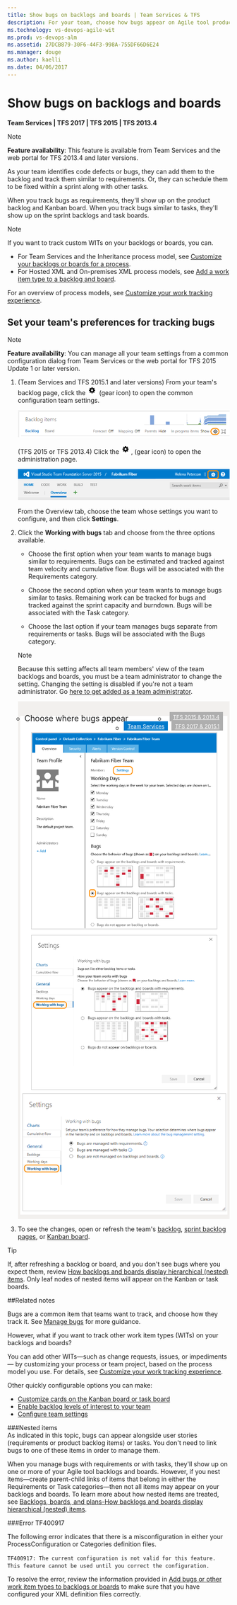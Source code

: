 ```yaml
---
title: Show bugs on backlogs and boards | Team Services & TFS
description: For your team, choose how bugs appear on Agile tool product, sprint/scrum  backlogs, and Kanban and task boards 
ms.technology: vs-devops-agile-wit
ms.prod: vs-devops-alm
ms.assetid: 27DCB879-30F6-44F3-998A-755DF66D6E24
ms.manager: douge
ms.author: kaelli
ms.date: 04/06/2017
---
```


# Show bugs on backlogs and boards  

<b>Team Services | TFS 2017 | TFS 2015 | TFS 2013.4 </b>

>[!NOTE]  
>**Feature availability**: This feature is available from Team Services and the web portal for TFS 2013.4 and later versions. 

As your team identifies code defects or bugs, they can add them to the backlog and track them similar to requirements. Or, they can schedule them to be fixed within a sprint along with other tasks. 
 
When you track bugs as requirements, they'll show up on the product backlog and Kanban board. When you track bugs similar to tasks, they'll show up on the sprint backlogs and task boards.

>[!NOTE]  
>If you want to track custom WITs on your backlogs or boards, you can.<br/>
> - For Team Services and the Inheritance process model, see [Customize your backlogs or boards for a process](../process/customize-process-backlogs-boards.md).   
> - For Hosted XML and On-premises XML process models, see [Add a work item type to a backlog and board](add-wits-to-backlogs-and-boards.md).
>  
>For an overview of process models, see [Customize your work tracking experience](../customize/customize-work.md).  


## Set your team's preferences for tracking bugs  

>[!NOTE]  
>**Feature availability**: You can manage all your team settings from a common configuration dialog from Team Services or the web portal for TFS 2015 Update 1 or later version.  

1. (Team Services and TFS 2015.1 and later versions) From your team's backlog page, click the ![gear icon](../_img/icons/team-settings-gear-icon.png) (gear icon) to open the common configuration team settings.  

	![Backlog board, open team settings](../backlogs/_img/organize-backlog-open-ccdialog.png) 

	(TFS 2015 or TFS 2013.4) Click the ![gear icon](../_img/icons/team-settings-gear-icon.png), (gear icon) to open the administration page.  

	![Gear icon provides access to admin pages](../_img/icons/ALM_OpenAdminContext.png)

	From the Overview tab, choose the team whose settings you want to configure, and then click **Settings**.

2. Click the **Working with bugs** tab and choose from the three options available.

	* Choose the first option when your team wants to manage bugs similar to requirements. Bugs can be estimated and tracked against team velocity and cumulative flow. Bugs will be associated with the Requirements category.  

	* Choose the second option when your team wants to manage bugs similar to tasks. Remaining work can be tracked for bugs and tracked against the sprint capacity and burndown. Bugs will be associated with the Task category. 

	* Choose the last option if your team manages bugs separate from requirements or tasks. Bugs will be associated with the Bugs category. 

	>[!NOTE]  
	>Because this setting affects all team members' view of the team backlogs and boards, you must be a team administrator to change the setting. Changing the setting is disabled if you're not a team administrator. Go [here to get added as a team administrator](../scale/add-team-administrator.md).
	
	<div style="background-color: #f2f0ee;padding-top:10px;padding-bottom:10px;">
	<ul class="nav nav-pills" style="padding-right:15px;padding-left:15px;padding-bottom:5px;vertical-align:top;font-size:18px;">
	<li style="float:left;" data-toggle="collapse" data-target="#bug-settings">Choose where bugs appear</li>
	<li style="float: right;"><a style="max-width: 374px;min-width: 120px;vertical-align: top;background-color:#AEAEAE;margin: 0px 0px 0px 8px;min-width:90px;color: #fff;border: solid 2px #AEAEAE;border-radius: 0;padding: 2px 6px 0px 6px;outline-style:none;height:32px;font-size:12px;font-weight:400" data-toggle="pill" href="#bug-settings-tfs-2013">TFS 2015 & 2013.4</a></li>
	<li style="float: right;"><a style="max-width: 374px;min-width: 120px;vertical-align: top;background-color:#AEAEAE;margin: 0px 0px 0px 8px;min-width:90px;color: #fff;border: solid 2px #AEAEAE;border-radius: 0;padding: 2px 6px 0px 6px;outline-style:none;height:32px;font-size:12px;font-weight:400" data-toggle="pill" href="#bug-settings-tfs-2015">TFS 2017 & 2015.1</a></li>
	<li class="active" style="float: right"><a style="max-width: 374px;min-width: 120px;vertical-align: top;background-color:#007acc;margin: 0px 0px 0px 0px;min-width:90px;color: #fff;border: solid 2px #007acc;border-radius: 0;padding: 2px 6px 0px 6px;outline-style:none;height:32px;font-size:12px;font-weight:400" data-toggle="pill" href="#bug-settings-team-services">Team Services</a></li>
	</ul>
	
	<div id="bug-settings" class="tab-content collapse in fade" style="background-color: #ffffff;margin-left:5px;margin-right:5px;padding: 5px 5px 5px 5px;">
	
	<div id="bug-settings-tfs-2013" class="tab-pane fade" style="background-color: #ffffff;margin-left: 15px;margin-right:15px;padding: 5px 5px 5px 5px;">
	
	<img src="_img/team-settings.png" alt="TFS 2015, web portal, team settings admin page, Working with bugs" style="border: 1px solid #CCCCCC;" />
	
	</div>

	<div id="bug-settings-tfs-2015" class="tab-pane fade" style="background-color: #ffffff;margin-left: 15px;margin-right:15px;padding: 5px 5px 5px 5px;">
	
	<img src="_img/show-bugs-settings-2017.png" alt="TFS, web portal, team settings dialog, Working with bugs tab" style="border: 1px solid #CCCCCC;" />
	
	</div>
	
	<div id="bug-settings-team-services" class="tab-pane fade in active">  
	<img src="_img/show-bugs-settings-ts.png" alt="Team Services, web portal, team settings dialog, Working with bugs tab" style="border: 1px solid #CCCCCC;" />
	
	</div>
	</div>
	</div>
 	  
3. To see the changes, open or refresh the team's [backlog](../backlogs/create-your-backlog.md), [sprint backlog pages](../scrum/sprint-planning.md), or [Kanban board](../kanban/kanban-basics.md).  

>[!TIP]  
>If, after refreshing a backlog or board, and you don't see bugs where you expect them, review [How backlogs and boards display hierarchical (nested) items](../backlogs-boards-plans.md#nested). Only leaf nodes of nested items will appear on the Kanban or task boards.  

##Related notes

Bugs are a common item that teams want to track, and choose how they track it. See [Manage bugs](../backlogs/manage-bugs.md) for more guidance. 

However, what if you want to track other work item types (WITs) on your backlogs and boards?  

You can add other WITs&#8212;such as change requests, issues, or impediments&#8212; by customizing your process or team project, based on the process model you use. For details, see [Customize your work tracking experience](customize-work.md).

Other quickly configurable options you can make:
- [Customize cards on the Kanban board or task board](customize-cards.md)
- [Enable backlog levels of interest to your team](../customize/select-backlog-navigation-levels.md) 
- [Configure team settings](../scale/manage-team-assets.md)  


###Nested items  
As indicated in this topic, bugs can appear alongside user stories (requirements or product backlog items) or tasks. You don't need to link bugs to one of these items in order to manage them.

When you manage bugs with requirements or with tasks, they'll show up on one or more of your Agile tool backlogs and boards. However, if you nest items&mdash;create parent-child links of items that belong in either the Requirements or Task categories&mdash;then not all items may appear on your backlogs and boards. To learn more about how nested items are treated, see [Backlogs, boards, and plans-How backlogs and boards display hierarchical (nested) items](../backlogs-boards-plans.md#nested).

###Error TF400917  

The following error indicates that there is a misconfiguration in either your ProcessConfiguration or Categories definition files. 

```TF400917: The current configuration is not valid for this feature. This feature cannot be used until you correct the configuration.```

To resolve the error, review the information provided in [Add bugs or other work item types to backlogs or boards](add-wits-to-backlogs-and-boards.md) to make sure that you have configured your XML definition files correctly.     

